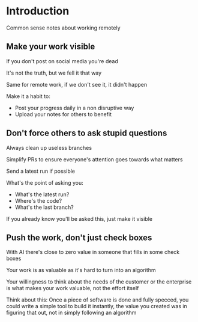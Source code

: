 # Introduction

Common sense notes about working remotely

## Make your work visible

If you don't post on social media you're dead

It's not the truth, but we fell it that way

Same for remote work, if we don't see it, it didn't happen

Make it a habit to:
- Post your progress daily in a non disruptive way
- Upload your notes for others to benefit

## Don't force others to ask stupid questions

Always clean up useless branches

Simplify PRs to ensure everyone's attention goes towards what matters

Send a latest run if possible

What's the point of asking you:
- What's the latest run?
- Where's the code?
- What's the last branch?

If you already know you'll be asked this, just make it visible

## Push the work, don't just check boxes

With AI there's close to zero value in someone that fills in some check boxes

Your work is as valuable as it's hard to turn into an algorithm

Your willingness to think about the needs of the customer or the enterprise is what makes your work valuable, not the effort itself

Think about this: Once a piece of software is done and fully specced, you could write a simple tool to build it instantly, the value you created was in figuring that out, not in simply following an algorithm